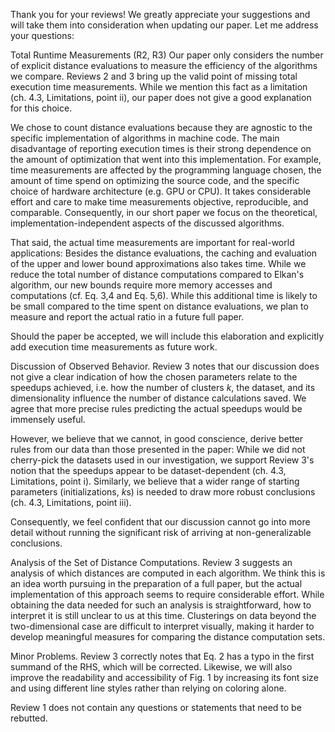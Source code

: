 Thank you for your reviews! We greatly appreciate your suggestions and will take them into consideration when updating our paper. Let me address your questions:

Total Runtime Measurements (R2, R3)
Our paper only considers the number of explicit distance evaluations to measure the efficiency of the algorithms we compare. Reviews 2 and 3 bring up the valid point of missing total execution time measurements. While we mention this fact as a limitation (ch. 4.3, Limitations, point ii), our paper does not give a good explanation for this choice.

We chose to count distance evaluations because they are agnostic to the specific implementation of algorithms in machine code. The main disadvantage of reporting execution times is their strong dependence on the amount of optimization that went into this implementation.
For example, time measurements are affected by the programming language chosen, the amount of time spend on optimizing the source code, and the specific choice of hardware architecture (e.g. GPU or CPU). It takes considerable effort and care to make time measurements objective, reproducible, and comparable. Consequently, in our short paper we focus on the theoretical, implementation-independent aspects of the discussed algorithms.

That said, the actual time measurements are important for real-world applications: Besides the distance evaluations, the caching and evaluation of the upper and lower bound approximations also takes time. While we reduce the total number of distance computations compared to Elkan's algorithm, our new bounds require more memory accesses and computations (cf. Eq. 3,4 and Eq. 5,6).
While this additional time is likely to be small compared to the time spent on distance evaluations, we plan to measure and report the actual ratio in a future full paper.

Should the paper be accepted, we will include this elaboration and explicitly add execution time measurements as future work.


Discussion of Observed Behavior.
Review 3 notes that our discussion does not give a clear indication of how the chosen parameters relate to the speedups achieved, i.e. how the number of clusters $k$, the dataset, and its dimensionality influence the number of distance calculations saved. We agree that more precise rules predicting the actual speedups would be immensely useful.

However, we believe that we cannot, in good conscience, derive better rules from our data than those presented in the paper: While we did not cherry-pick the datasets used in our investigation, we support Review 3's notion that the speedups appear to be dataset-dependent (ch. 4.3, Limitations, point i). Similarly, we believe that a wider range of starting parameters (initializations, $k$s) is needed to draw more robust conclusions (ch. 4.3, Limitations, point iii).

Consequently, we feel confident that our discussion cannot go into more detail without running the significant risk of arriving at non-generalizable conclusions.


Analysis of the Set of Distance Computations.
Review 3 suggests an analysis of which distances are computed in each algorithm. We think this is an idea worth pursuing in the preparation of a full paper, but the actual implementation of this approach seems to require considerable effort.
While obtaining the data needed for such an analysis is straightforward, how to interpret it is still unclear to us at this time. Clusterings on data beyond the two-dimensional case are difficult to interpret visually, making it harder to develop meaningful measures for comparing the distance computation sets.


Minor Problems.
Review 3 correctly notes that Eq. 2 has a typo in the first summand of the RHS, which will be corrected. Likewise, we will also improve the readability and accessibility of Fig. 1 by increasing its font size and using different line styles rather than relying on coloring alone.


Review 1 does not contain any questions or statements that need to be rebutted.
